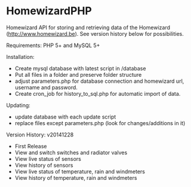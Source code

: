 HomewizardPHP
=============
Homewizard API for storing and retrieving data of the Homewizard (http://www.homewizard.be).
See version history below for possibilities. 

Requirements:
PHP 5+ and MySQL 5+

Installation:
- Create mysql database with latest script in /database
- Put all files in a folder and preserve folder structure
- adjust parameters.php for database connection and homewizard url, username and password. 
- Create cron_job for history_to_sql.php for automatic import of data.

Updating:
- update database with each update script
- replace files except parameters.php (look for changes/additions in it)

Version History:
v20141228
- First Release
- View and switch switches and radiator valves
- View live status of sensors
- View history of sensors
- View live status of temperature, rain and windmeters
- View history of temperature, rain and windmeters
